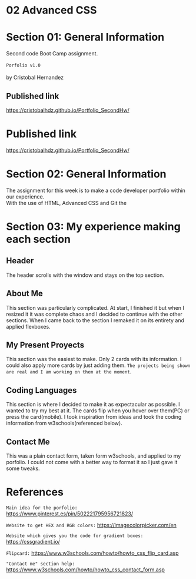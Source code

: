 # 02 Advanced CSS


# Section 01: General Information

Second code Boot Camp assignment.
</br>
</br>
`Porfolio v1.0`
</br>
</br>
 by Cristobal Hernandez
 
 ## Published link
 https://cristobalhdz.github.io/Portfolio_SecondHw/

 # Published link

 https://cristobalhdz.github.io/Portfolio_SecondHw/

# Section 02: General Information

The assignment for this week is to make a code developer portfolio within our experience.
</br>
 With the use of HTML, Advanced CSS and Git the 

# Section 03: My experience making each section

## Header
The header scrolls with the window and stays on the top section.

## About Me
This section was particularly complicated. At start, I finished it but when I resized it it was complete chaos and I decided to continue with the other sections. When I came back to the section I remaked it on its entirety and applied flexboxes.

## My Present Proyects
This section was the easiest to make. Only 2 cards with its information. I could also apply more cards by just adding them. `The projects being shown are real and I am working on them at the moment`.

## Coding Languages
This section is where I decided to make it as expectacular as possible. I wanted to try my best at it. The cards flip when you hover over them(PC) or press the card(mobile). I took inspiration from ideas and took the coding information from w3schools(referenced below).

## Contact Me
This was a plain contact form, taken form w3schools, and applied to my porfolio. I could not come with a better way to format it so I just gave it some tweaks.


# References
`Main idea for the porfolio:`
https://www.pinterest.es/pin/502221795956721823/

`Website to get HEX and RGB colors:`
https://imagecolorpicker.com/en

`Website which gives you the code for gradient boxes:`
https://cssgradient.io/

`Flipcard:`
https://www.w3schools.com/howto/howto_css_flip_card.asp

`"Contact me" section help:`
https://www.w3schools.com/howto/howto_css_contact_form.asp

